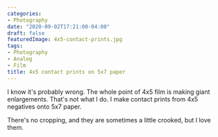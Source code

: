 ```yaml
---
categories:
- Photography
date: "2020-09-02T17:21:00-04:00"
draft: false
featuredImage: 4x5-contact-prints.jpg
tags:
- Photography
- Analog
- Film
title: 4x5 contact prints on 5x7 paper
---
```


I know it's probably wrong. The whole point of 4x5 film is making giant
enlargements. That's not what I do. I make contact prints from 4x5 negatives
onto 5x7 paper.

There's no cropping, and they are sometimes a little crooked, but I love them.

